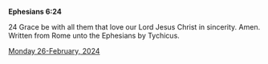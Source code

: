 **Ephesians 6:24**

24 Grace be with all them that love our Lord Jesus Christ in sincerity. Amen.  Written from Rome unto the Ephesians by Tychicus. 

[Monday 26-February, 2024](https://getbible.life/kjv/Ephesians/6/24)
